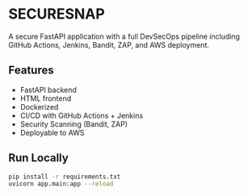 # SECURESNAP

 A secure FastAPI application with a full DevSecOps pipeline including GitHub Actions, Jenkins, Bandit, ZAP, and AWS deployment.

## Features
- FastAPI backend
- HTML frontend
- Dockerized
- CI/CD with GitHub Actions + Jenkins
- Security Scanning (Bandit, ZAP)
- Deployable to AWS

## Run Locally
```bash
pip install -r requirements.txt
uvicorn app.main:app --reload
